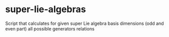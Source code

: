 super-lie-algebras
==================

Script that calculates for given super Lie algebra basis dimensions (odd and even part) all possible generators relations
